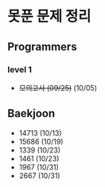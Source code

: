 # 못푼 문제 정리

## Programmers
### level 1
- ~~모의고사 (09/25)~~ (10/05)

## Baekjoon
- 14713 (10/13)
- 15686 (10/19)
- 1339 (10/23)
- 1461 (10/23)
- 1967 (10/31)
- 2667 (10/31)
